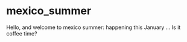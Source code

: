 # mexico_summer

Hello, and welcome to mexico summer:
happening this January ...
Is it coffee time?
